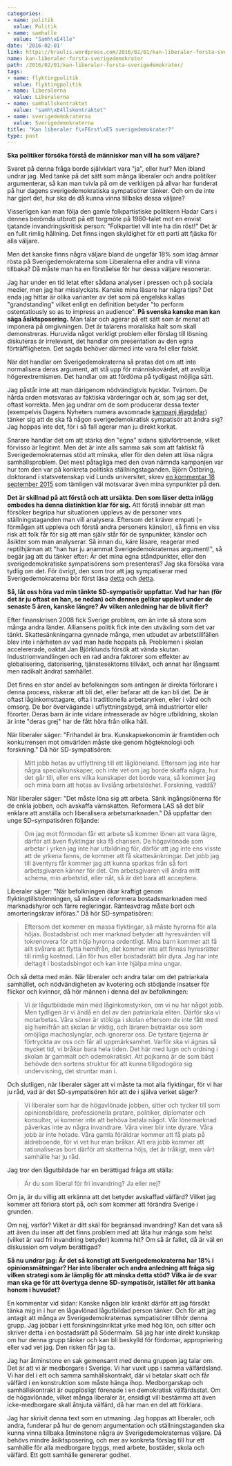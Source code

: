 ```yaml
---
categories:
- name: politik
  value: Politik
- name: samhalle
  value: "Samh\xE4lle"
date: '2016-02-01'
link: https://kraulis.wordpress.com/2016/02/01/kan-liberaler-forsta-sverigedemokrater/
name: kan-liberaler-forsta-sverigedemokrater
path: /2016/02/01/kan-liberaler-forsta-sverigedemokrater/
tags:
- name: flyktingpolitik
  value: flyktingpolitik
- name: liberalerna
  value: Liberalerna
- name: samhallskontraktet
  value: "samh\xE4llskontraktet"
- name: sverigedemokraterna
  value: Sverigedemokraterna
title: "Kan liberaler f\xF6rst\xE5 sverigedemokrater?"
type: post
---
```

**Ska politiker försöka förstå de människor man vill ha som väljare?**

Svaret på denna fråga borde självklart vara "ja", eller hur? Men ibland undrar jag. Med tanke på det sätt som många liberaler och andra politiker argumenterar, så kan man tvivla på om de verkligen på allvar har funderat på hur dagens sverigedemokratiska sympatisörer tänker. Och om de inte har gjort det, hur ska de då kunna vinna tillbaka dessa väljare?

Visserligen kan man följa den gamle folkpartistiske politikern Hadar Cars i dennes berömda utbrott på ett torgmöte på 1980-talet mot en envist tjatande invandringskritisk person: "Folkpartiet vill inte ha din röst!" Det är en fullt rimlig hållning. Det finns ingen skyldighet för ett parti att fjäska för alla väljare.

Men det kanske finns några väljare bland de ungefär 18% som idag ämnar rösta på Sverigedemokraterna som Liberalerna eller andra vill vinna tillbaka? Då måste man ha en förståelse för hur dessa väljare resonerar.



Jag har under en tid letat efter sådana analyser i pressen och på sociala medier, men jag har misslyckats. Kanske mina läsare har några tips? Det enda jag hittar är olika varianter av det som på engelska kallas "grandstanding" vilket enligt en definition betyder "to perform ostentatiously so as to impress an audience". **På svenska kanske man kan säga åsiktsposering.** Man talar och agerar på ett sätt som är menat att imponera på omgivningen. Det är talarens moraliska halt som skall demonstreras. Huruvida något verkligt problem eller förslag till lösning diskuteras är irrelevant, det handlar om presentation av den egna förträffligheten. Det sagda behöver därmed inte vara fel eller falskt.

När det handlar om Sverigedemokraterna så pratas det om att inte normalisera deras argument, att stå upp för människovärdet, att avslöja högerextremismen. Det handlar om att fördöma på tydligast möjliga sätt.

Jag påstår inte att man därigenom nödvändigtvis hycklar. Tvärtom. De hårda orden motsvaras av faktiska värderingar och är, som jag ser det, oftast korrekta. Men jag undrar om de som producerar dessa texter (exempelvis Dagens Nyheters numera avsomnade [kampanj #jagdelar](http://www.dn.se/ledare/peter-wolodarski-jagdelar-tron-pa-humanitet-och-medmansklighet/)) tänker sig att de ska få någon sverigedemokratisk sympatisör att ändra sig? Jag hoppas inte det, för i så fall agerar man ju direkt korkat. 

Snarare handlar det om att stärka den "egna" sidans självförtroende, vilket förvisso är legitimt. Men det är inte alls samma sak som att faktiskt få Sverigedemokraternas stöd att minska, eller för den delen att lösa några samhällsproblem. Det mest påtagliga med den ovan nämnda kampanjen var hur tom den var på konkreta politiska ställningstaganden. Björn Östbring, doktorand i statsvetenskap vid Lunds universitet, skrev [en kommentar 18 september 2015](https://bjornostbring.wordpress.com/2015/09/13/svar-till-peter-wolodarski/) som tämligen väl motsvarar även mina synpunkter på den.

**Det är skillnad på att förstå och att ursäkta. Den som läser detta inlägg ombedes ha denna distinktion klar för sig.** Att förstå innebär att man försöker begripa hur situationen upplevs av de personer vars ställningstaganden man vill analysera. Eftersom det kräver empati (= förmågan att uppleva och förstå andra personers känslor), så finns en viss risk att folk får för sig att man själv står för de synpunkter, känslor och åsikter som man analyserar. Så innan du, käre läsare, reagerar med reptilhjärnan att "han har ju anammat Sverigedemokraternas argument!", så begär jag att du tänker efter: Är det mina egna ståndpunkter, eller den sverigedemokratiske sympatisörens som presenteras? Jag ska försöka vara tydlig om det. För övrigt, den som tror att jag sympatiserar med Sverigedemokraterna bör först läsa [detta](/2014/12/12/joda-sverigedemokraterna-ar-nyfascister/) och [detta](/2014/05/28/sa-ser-den-moderna-nazismen-ut/).

**Så, låt oss höra vad min tänkte SD-sympatisör uppfattar. Vad har han (för det är ju oftast en han, se nedan) och dennes gelikar upplevt under de senaste 5 åren, kanske längre? Av vilken anledning har de blivit fler?**

Efter finanskrisen 2008 fick Sverige problem, om än inte så stora som många andra länder. Alliansens politik fick inte den utväxling som det var tänkt. Skattesänkningarna gynnade många, men utbudet av arbetstillfällen blev inte i närheten av vad man hade hoppats på. Problemen i skolan accelererade, oaktat Jan Björklunds försök att vända skutan. Industriomvandlingen och en rad andra faktorer som effekter av globalisering, datorisering, tjänstesektorns tillväxt, och annat har långsamt men radikalt ändrat samhället.

Det finns en stor andel av befolkningen som antingen är direkta förlorare i denna process, riskerar att bli det, eller befarar att de kan bli det. De är oftast låginkomsttagare, ofta i traditionella arbetaryrken, eller i vård och omsorg. De bor övervägande i utflyttningsbygd, små industriorter eller förorter. Deras barn är inte vidare intresserade av högre utbildning, skolan är inte "deras grej" har de fått höra från olika håll.

När liberaler säger: "Frihandel är bra. Kunskapsekonomin är framtiden och konkurrensen mot omvärlden måste ske genom högteknologi och forskning." Då hör SD-sympatisören:

> Mitt jobb hotas av utflyttning till ett låglöneland. Eftersom jag inte har några specialkunskaper, och inte vet om jag borde skaffa några, hur det går till, eller ens vilka kunskaper det borde vara, så kommer jag och mina barn att hotas av livslång arbetslöshet. Forskning, vaddå?

När liberaler säger: "Det måste löna sig att arbeta. Sänk ingångslönerna för de enkla jobben, och avskaffa värnskatten. Reformera LAS så det blir enklare att anställa och liberalisera arbetsmarknaden." Då uppfattar den unge SD-sympatisören följande:

> Om jag mot förmodan får ett arbete så kommer lönen att vara lägre, därför att även flyktingar ska få chansen. De högavlönade som arbetar i yrken jag inte har utbildning för, därför att jag inte ens visste att de yrkena fanns, de kommer att få skattesänkningar. Det jobb jag till äventyrs får kommer jag att kunna sparkas från så fort arbetsgivaren känner för det. Om arbetsgivaren vill ändra mitt schema, min arbetstid, eller nåt, så är det bara att acceptera.

Liberaler säger: "När befolkningen ökar kraftigt genom flyktingtillströmningen, så måste vi reformera bostadsmarknaden med marknadshyror och färre regleringar. Ränteavdrag måste bort och amorteringskrav införas." Då hör SD-sympatisören:

> Eftersom det kommer en massa flyktingar, så måste hyrorna för alla höjas. Bostadsbrist och mer marknad betyder att hyresvärden vill tokrenovera för att höja hyrorna ordentligt. Mina barn kommer att få allt svårare att flytta hemifrån, det kommer inte att finnas hyresrätter till rimlig kostnad. Lån för hus eller bostadsrätt blir dyra. Jag har inte deltagit i bostadsbingot och kan inte hjälpa mina ungar.

Och så detta med män. När liberaler och andra talar om det patriarkala samhället, och nödvändigheten av kvotering och stödjande insatser för flickor och kvinnor, då hör männen i denna del av befolkningen:

> Vi är lågutbildade män med låginkomstyrken, om vi nu har något jobb. Men tydligen är vi ändå en del av den patriarkala eliten. Därför ska vi motarbetas. Våra söner är stökiga i skolan eftersom de inte fått med sig hemifrån att skolan är viktig, och läraren betraktar oss som omöjliga machoslynglar, och ignorerar oss. De tystare tjejerna är förtryckta av oss och får all uppmärksamhet. Varför ska vi ägnas så mycket tid, vi bråkar bara hela tiden. Det här med lugn och ordning i skolan är gammalt och odemokratiskt. Att pojkarna är de som bäst behövde den sortens struktur för att kunna tillgodogöra sig undervisning, det struntar man i.

Och slutligen, när liberaler säger att vi måste ta mot alla flyktingar, för vi har ju råd, vad är det SD-sympatisören hör att de i själva verket säger?

> Vi liberaler som har de högavlönade jobben, sitter och tycker till som opinionsbildare, professionella pratare, politiker, diplomater och konsulter, vi kommer inte att behöva betala något. Vår lönemarknad påverkas inte av några invandrare. Våra viner blir inte dyrare. Våra jobb är inte hotade. Våra gamla föräldrar kommer att få plats på äldreboende, för vi vet hur man bråkar. Att era jobb kommer att rationaliseras bort därför att skatterna höjs, det är tråkigt, men vårt samhälle har ju råd.

Jag tror den lågutbildade har en berättigad fråga att ställa:

> Är du som liberal för fri invandring? Ja eller nej?

Om ja, är du villig att erkänna att det betyder avskaffad välfärd? Vilket jag kommer att förlora stort på, och som kommer att förändra Sverige i grunden.

Om nej, varför? Vilket är ditt skäl för begränsad invandring? Kan det vara så att även du inser att det finns problem med att låta hur många som helst (vilket är vad fri invandring betyder) komma hit? Om så är fallet, då är väl en diskussion om volym berättigad?

**Så nu undrar jag: Är det så konstigt att Sverigedemokraterna har 18% i opinionsmätningar? Har inte liberaler och andra anledning att fråga sig vilken strategi som är lämplig för att minska detta stöd? Vilka är de svar man ska ge för att övertyga denne SD-sympatisör, istället för att banka honom i huvudet?**

En kommentar vid sidan: Kanske någon blir kränkt därför att jag försökt tänka mig in i hur en lågavlönad lågutbildad person tänker. Och för att jag antagit att många av Sverigedemokraternas sympatisörer tillhör denna grupp. Jag jobbar i ett forskningsinriktat yrke med hög lön, och sitter och skriver detta i en bostadsrätt på Södermalm. Så jag har inte direkt kunskap om hur denna grupp tänker och kan bli beskylld för fördomar, appropriering eller vad vet jag. Den risken får jag ta.

Jag har åtminstone en sak gemensamt med denna gruppen jag talar om. Det är att vi är medborgare i Sverige. Vi har vuxit upp i samma välfärdsland. Vi har del i ett och samma samhällskontrakt, där vi betalar skatt och får välfärd i en konstruktion som måste hänga ihop. Medborgarskap och samhällskontrakt är oupplösligt förenade i en demokratisk välfärdsstat. Om de högavlönade, vilket många liberaler är, ensidigt vill bestämma att även icke-medborgare skall åtnjuta välfärd, då har man en del att förklara.

Jag har skrivit denna text som en utmaning. Jag hoppas att liberaler, och andra, funderar på hur de genom argumentation och ställningstaganden ska kunna vinna tillbaka åtminstone några av Sverigedemokraternas väljare. Då behövs mindre åsiktsposering, och mer av konkreta förslag till hur ett samhälle för alla medborgare byggs, med arbete, bostäder, skola och välfärd. Ett gott samhälle genererar godhet.

